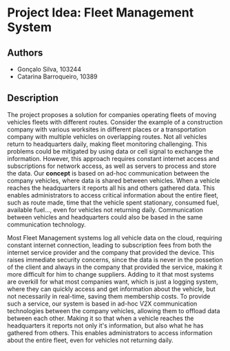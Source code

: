 # Project Idea: Fleet Management System

## Authors
* Gonçalo Silva, 103244
* Catarina Barroqueiro, 10389

## Description
The project proposes a solution for companies operating fleets of moving vehicles fleets with different routes. Consider the example of a construction company with various worksites in different places or a transportation company with multiple vehicles on overlapping routes. Not all vehicles return to headquarters daily, making fleet monitoring challenging. This problems could be mitigated by using data or cell signal to exchange the information. However, this approach requires constant internet access and subscriptions for network access, as well as servers to process and store the data. Our **concept** is based on ad-hoc communication between the company vehicles, where data is shared between vehicles. When a vehicle reaches the headquarters it reports all his and others gathered data. This enables administrators to access critical information about the entire fleet, such as route made, time that the vehicle spent stationary, consumed fuel, available fuel..., even for vehicles not returning daily. Communication between vehicles and headquarters could also be based in the same communication technology.

Most Fleet Management systems log all vehicle data on the cloud, requiring constant internet connection, leading to subscription fees from both the internet service provider and the company that provided the device. This raises immediate security concerns, since the data is never in the possetion of the client and always in the company that provided the service, making it more difficult for him to change suppliers. Adding to it that most systems are overkill for what most companies want, which is just a logging system, where they can quickly access and get information about the vehicle, but not necessarily in real-time, saving them membership costs. To provide such a service, our system is based in ad-hoc V2X communication technologies between the company vehicles, allowing them to offload data between each other. Making it so that when a vehicle reaches the headquarters it reports not only it's information, but also what he has gathered from others. This enables administrators to access information about the entire fleet, even for vehicles not returning daily.